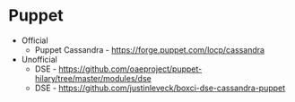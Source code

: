 # Puppet

* Official 
    * Puppet Cassandra - https://forge.puppet.com/locp/cassandra
* Unofficial
    * DSE - https://github.com/oaeproject/puppet-hilary/tree/master/modules/dse
    * DSE - https://github.com/justinleveck/boxci-dse-cassandra-puppet
